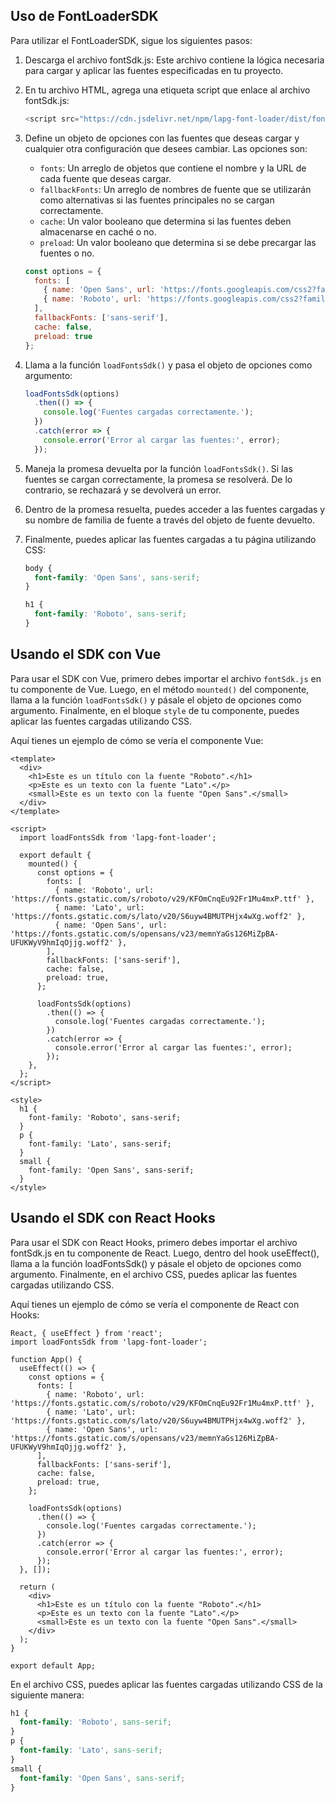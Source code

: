 ## Uso de FontLoaderSDK

Para utilizar el FontLoaderSDK, sigue los siguientes pasos:

1. Descarga el archivo fontSdk.js: Este archivo contiene la lógica necesaria para cargar y aplicar las fuentes especificadas en tu proyecto.

2. En tu archivo HTML, agrega una etiqueta script que enlace al archivo fontSdk.js:

   ```javascript
   <script src="https://cdn.jsdelivr.net/npm/lapg-font-loader/dist/fontSdk.min.js"></script>
   ```

3. Define un objeto de opciones con las fuentes que deseas cargar y cualquier otra configuración que desees cambiar. Las opciones son:

   - `fonts`: Un arreglo de objetos que contiene el nombre y la URL de cada fuente que deseas cargar.
   - `fallbackFonts`: Un arreglo de nombres de fuente que se utilizarán como alternativas si las fuentes principales no se cargan correctamente.
   - `cache`: Un valor booleano que determina si las fuentes deben almacenarse en caché o no.
   - `preload`: Un valor booleano que determina si se debe precargar las fuentes o no.

   ```javascript
   const options = {
     fonts: [
       { name: 'Open Sans', url: 'https://fonts.googleapis.com/css2?family=Open+Sans&display=swap' },
       { name: 'Roboto', url: 'https://fonts.googleapis.com/css2?family=Roboto&display=swap' }
     ],
     fallbackFonts: ['sans-serif'],
     cache: false,
     preload: true
   };
   ```

4. Llama a la función `loadFontsSdk()` y pasa el objeto de opciones como argumento:

   ```javascript
   loadFontsSdk(options)
     .then(() => {
       console.log('Fuentes cargadas correctamente.');
     })
     .catch(error => {
       console.error('Error al cargar las fuentes:', error);
     });
   ```

5. Maneja la promesa devuelta por la función `loadFontsSdk()`. Si las fuentes se cargan correctamente, la promesa se resolverá. De lo contrario, se rechazará y se devolverá un error.

6. Dentro de la promesa resuelta, puedes acceder a las fuentes cargadas y su nombre de familia de fuente a través del objeto de fuente devuelto.

7. Finalmente, puedes aplicar las fuentes cargadas a tu página utilizando CSS:

   ```scss
   body {
     font-family: 'Open Sans', sans-serif;
   }
   
   h1 {
     font-family: 'Roboto', sans-serif;
   }
   ```



## Usando el SDK con Vue

Para usar el SDK con Vue, primero debes importar el archivo `fontSdk.js` en tu componente de Vue. Luego, en el método `mounted()` del componente, llama a la función `loadFontsSdk()` y pásale el objeto de opciones como argumento. Finalmente, en el bloque `style` de tu componente, puedes aplicar las fuentes cargadas utilizando CSS.

Aquí tienes un ejemplo de cómo se vería el componente Vue:

```vue
<template>
  <div>
    <h1>Este es un título con la fuente "Roboto".</h1>
    <p>Este es un texto con la fuente "Lato".</p>
    <small>Este es un texto con la fuente "Open Sans".</small>
  </div>
</template>

<script>
  import loadFontsSdk from 'lapg-font-loader';

  export default {
    mounted() {
      const options = {
        fonts: [
          { name: 'Roboto', url: 'https://fonts.gstatic.com/s/roboto/v29/KFOmCnqEu92Fr1Mu4mxP.ttf' },
          { name: 'Lato', url: 'https://fonts.gstatic.com/s/lato/v20/S6uyw4BMUTPHjx4wXg.woff2' },
          { name: 'Open Sans', url: 'https://fonts.gstatic.com/s/opensans/v23/memnYaGs126MiZpBA-UFUKWyV9hmIqOjjg.woff2' },
        ],
        fallbackFonts: ['sans-serif'],
        cache: false,
        preload: true,
      };

      loadFontsSdk(options)
        .then(() => {
          console.log('Fuentes cargadas correctamente.');
        })
        .catch(error => {
          console.error('Error al cargar las fuentes:', error);
        });
    },
  };
</script>

<style>
  h1 {
    font-family: 'Roboto', sans-serif;
  }
  p {
    font-family: 'Lato', sans-serif;
  }
  small {
    font-family: 'Open Sans', sans-serif;
  }
</style>
```



## Usando el SDK con React Hooks

Para usar el SDK con React Hooks, primero debes importar el archivo fontSdk.js en tu componente de React. Luego, dentro del hook useEffect(), llama a la función loadFontsSdk() y pásale el objeto de opciones como argumento. Finalmente, en el archivo CSS, puedes aplicar las fuentes cargadas utilizando CSS.

Aquí tienes un ejemplo de cómo se vería el componente de React con Hooks:

```react
React, { useEffect } from 'react';
import loadFontsSdk from 'lapg-font-loader';

function App() {
  useEffect(() => {
    const options = {
      fonts: [
        { name: 'Roboto', url: 'https://fonts.gstatic.com/s/roboto/v29/KFOmCnqEu92Fr1Mu4mxP.ttf' },
        { name: 'Lato', url: 'https://fonts.gstatic.com/s/lato/v20/S6uyw4BMUTPHjx4wXg.woff2' },
        { name: 'Open Sans', url: 'https://fonts.gstatic.com/s/opensans/v23/memnYaGs126MiZpBA-UFUKWyV9hmIqOjjg.woff2' },
      ],
      fallbackFonts: ['sans-serif'],
      cache: false,
      preload: true,
    };

    loadFontsSdk(options)
      .then(() => {
        console.log('Fuentes cargadas correctamente.');
      })
      .catch(error => {
        console.error('Error al cargar las fuentes:', error);
      });
  }, []);

  return (
    <div>
      <h1>Este es un título con la fuente "Roboto".</h1>
      <p>Este es un texto con la fuente "Lato".</p>
      <small>Este es un texto con la fuente "Open Sans".</small>
    </div>
  );
}

export default App;
```

En el archivo CSS, puedes aplicar las fuentes cargadas utilizando CSS de la siguiente manera:

```css
h1 {
  font-family: 'Roboto', sans-serif;
}
p {
  font-family: 'Lato', sans-serif;
}
small {
  font-family: 'Open Sans', sans-serif;
}
```



